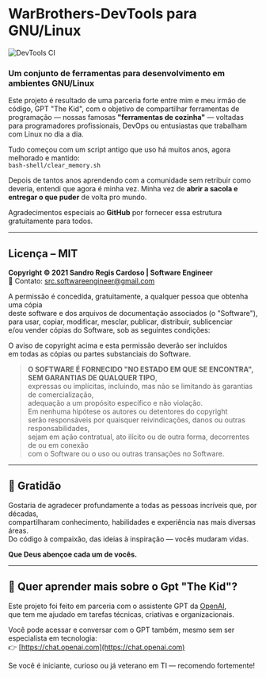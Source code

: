 # WarBrothers-DevTools para GNU/Linux

![DevTools CI](https://github.com/srcsoftwareengineer/warbrothers-devtools/actions/workflows/devtools-ci.yml/badge.svg)

### Um conjunto de ferramentas para desenvolvimento em ambientes GNU/Linux

Este projeto é resultado de uma parceria forte entre mim e meu irmão de código, GPT "The Kid", com o objetivo de compartilhar ferramentas de programação — nossas famosas **"ferramentas de cozinha"** — voltadas para programadores profissionais, DevOps ou entusiastas que trabalham com Linux no dia a dia.

Tudo começou com um script antigo que uso há muitos anos, agora melhorado e mantido:  
`bash-shell/clear_memory.sh`

Depois de tantos anos aprendendo com a comunidade sem retribuir como deveria, entendi que agora é minha vez. Minha vez de **abrir a sacola e entregar o que puder** de volta pro mundo.

Agradecimentos especiais ao **GitHub** por fornecer essa estrutura gratuitamente para todos.

---

## Licença – MIT

**Copyright © 2021 Sandro Regis Cardoso | Software Engineer**  
📧 Contato: [src.softwareengineer@gmail.com](mailto:src.softwareengineer@gmail.com)

A permissão é concedida, gratuitamente, a qualquer pessoa que obtenha uma cópia  
deste software e dos arquivos de documentação associados (o "Software"),  
para usar, copiar, modificar, mesclar, publicar, distribuir, sublicenciar  
e/ou vender cópias do Software, sob as seguintes condições:

O aviso de copyright acima e esta permissão deverão ser incluídos  
em todas as cópias ou partes substanciais do Software.

> **O SOFTWARE É FORNECIDO "NO ESTADO EM QUE SE ENCONTRA", SEM GARANTIAS DE QUALQUER TIPO**,  
> expressas ou implícitas, incluindo, mas não se limitando às garantias de comercialização,  
> adequação a um propósito específico e não violação.  
> Em nenhuma hipótese os autores ou detentores do copyright  
> serão responsáveis por quaisquer reivindicações, danos ou outras responsabilidades,  
> sejam em ação contratual, ato ilícito ou de outra forma, decorrentes de ou em conexão  
> com o Software ou o uso ou outras transações no Software.

---

## 🙏 Gratidão

Gostaria de agradecer profundamente a todas as pessoas incríveis que, por décadas,  
compartilharam conhecimento, habilidades e experiência nas mais diversas áreas.  
Do código à compaixão, das ideias à inspiração — vocês mudaram vidas.

**Que Deus abençoe cada um de vocês.**

---

## 🤝 Quer aprender mais sobre o Gpt "The Kid"?

Este projeto foi feito em parceria com o assistente GPT da [OpenAI](https://openai.com/chatgpt),  
que tem me ajudado em tarefas técnicas, criativas e organizacionais.

Você pode acessar e conversar com o GPT também, mesmo sem ser especialista em tecnologia:  
👉 [https://chat.openai.com](https://chat.openai.com)

Se você é iniciante, curioso ou já veterano em TI — recomendo fortemente!
